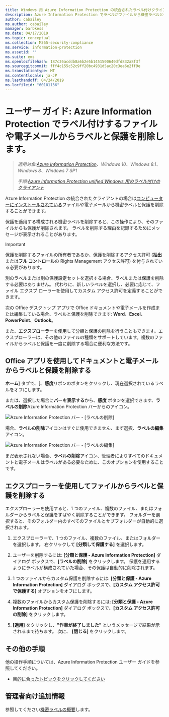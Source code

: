```yaml
---
title: Windows 用 Azure Information Protection の統合されたラベル付けクライアントを使用して機密ラベルを削除します。
description: Azure Information Protection でラベルがファイルから機密ラベルと保護を削除する手順です。
author: cabailey
ms.author: cabailey
manager: barbkess
ms.date: 04/17/2019
ms.topic: conceptual
ms.collection: M365-security-compliance
ms.service: information-protection
ms.assetid: ''
ms.suite: ems
ms.openlocfilehash: 187c36acddb8a6b2e5b1451500640dfd832a8f3f
ms.sourcegitcommit: fff4c155c52c9ff20bc4931d5ac20c3ea6e2ff9e
ms.translationtype: MT
ms.contentlocale: ja-JP
ms.lasthandoff: 04/24/2019
ms.locfileid: "60181136"
---
```

# <a name="user-guide-remove-labels-and-protection-from-files-and-emails-that-have-been-labeled-by-azure-information-protection"></a>ユーザー ガイド: Azure Information Protection でラベル付けするファイルや電子メールからラベルと保護を削除します。

>*適用対象:[Azure Information Protection](https://azure.microsoft.com/pricing/details/information-protection)、Windows 10、Windows 8.1、Windows 8、Windows 7 SP1*
>
> *手順:[Azure Information Protection unified Windows 用のラベル付けのクライアント](../faqs.md#whats-the-difference-between-the-azure-information-protection-client-and-the-azure-information-protection-unified-labeling-client)*

Azure Information Protection の統合されたクライアントの場合は[コンピューターにインストールされている](install-client-app.md)ファイルや電子メールから機密ラベルと保護を削除することができます。

保護を適用する構成される機密ラベルを削除すると、この操作により、そのファイルからも保護が削除されます。 ラベルを削除する理由を記録するためにメッセージが表示されることがあります。

> [!IMPORTANT]
> 保護を削除するファイルの所有者であるか、保護を削除するアクセス許可 (**抽出**または**フル コントロール**の Rights Management アクセス許可) を付与されている必要があります。

別のラベルまたは別の保護設定セットを選択する場合、ラベルまたは保護を削除する必要はありません。 代わりに、新しいラベルを選択し、必要に応じて、ファイル エクスプ ローラーを使用してカスタム アクセス許可を定義することができます。 

次の Office デスクトップ アプリで Office ドキュメントや電子メールを作成または編集している場合、ラベルと保護を削除できます: **Word**、**Excel**、**PowerPoint**、**Outlook**。 

また、**エクスプローラー**を使用して分類と保護の削除を行うこともできます。エクスプローラーは、その他のファイルの種類をサポートしています。複数のファイルからラベルと保護を一度に削除する場合に便利な方法です。

## <a name="using-office-apps-to-remove-labels-and-protection-from-documents-and-emails"></a>Office アプリを使用してドキュメントと電子メールからラベルと保護を削除する

**ホーム**] タブで、[、**感度**リボンのボタンをクリックし、現在選択されているラベルをオフにします。

または、選択した場合に**バーを表示する**から、**感度** ボタンを選択できます、**ラベルの削除**Azure Information Protection バーからのアイコン。

![Azure Information Protection バー - [ラベルの削除]](../media/v2delete-label.png)

場合、**ラベルの削除**アイコンはすぐに使用できません、まず選択、**ラベルの編集**アイコン。

![Azure Information Protection バー - [ラベルの編集]](../media/v2edit-label.png)

まだ表示されない場合、**ラベルの削除**アイコン、管理者によりすべてのドキュメントと電子メールはラベルがある必要なために、このオプションを使用することです。

## <a name="using-file-explorer-to-remove-labels-and-protection-from-files"></a>エクスプローラーを使用してファイルからラベルと保護を削除する

エクスプローラーを使用すると、1 つのファイル、複数のファイル、またはフォルダーからラベルと保護をすばやく削除することができます。 フォルダーを選択すると、そのフォルダー内のすべてのファイルとサブフォルダーが自動的に選択されます。 

1. エクスプローラーで、1 つのファイル、複数のファイル、またはフォルダーを選択します。 右クリックして **[分類して保護する]** を選択します。

2. ユーザーを削除するには: **[分類と保護 - Azure Information Protection]** ダイアログ ボックスで、**[ラベルの削除]** をクリックします。 保護を適用するようにラベルが構成されていた場合、その保護は自動的に削除されます。

3. 1 つのファイルからカスタム保護を削除するには: **[分類と保護 - Azure Information Protection]** ダイアログ ボックスで、**[カスタム アクセス許可で保護する]** オプションをオフにします。 

4. 複数のファイルからカスタム保護を削除するには: **[分類と保護 - Azure Information Protection]** ダイアログ ボックスで、**[カスタム アクセス許可の削除]** をクリックします。

5. **[適用]** をクリックし、**"作業が終了しました"** というメッセージで結果が示されるまで待ちます。 次に、 **[閉じる]** をクリックします。


## <a name="other-instructions"></a>その他の手順
他の操作手順については、Azure Information Protection ユーザー ガイドを参照してください。

- [目的に合ったトピックをクリックしてください](client-user-guide.md#what-do-you-want-to-do)

## <a name="additional-information-for-administrators"></a>管理者向け追加情報    

参照してください[機密ラベルの概要](/Office365/SecurityCompliance/sensitivity-labels)します。

